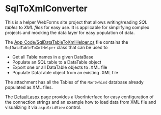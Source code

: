 # SqlToXmlConverter

This is a helper WebForms site project that allows writing/reading *SQL tables* to *XML files* for easy use. It is applicable for simplifying complex projects and mocking the data layer for easy population of data.

The [App_Code/SqlDataTableToXmlHelper.cs](SqlToXmlConverter/App_Code/SqlDataTableToXmlHelper.cs) file contains the `SqlDataTableToXmlHelper` class that can be used to 
 - Get all Table names in a given DataBase
 - Populate an SQL table to a DataTable object
 - Export one or all DataTable objects to .XML file
 - Populate DataTable object from an existing .XML file
 

The attachment has all the Tables of the `Nortwhind` database already populated as XML files. 
 
The [Default.aspx](SqlToXmlConverter/SqlToXmlConverter/Default.aspx) page provides a UserInterface for easy configuration of the connection strings and an example how to load data from XML file and visualizing it via `asp:GridView` control.
